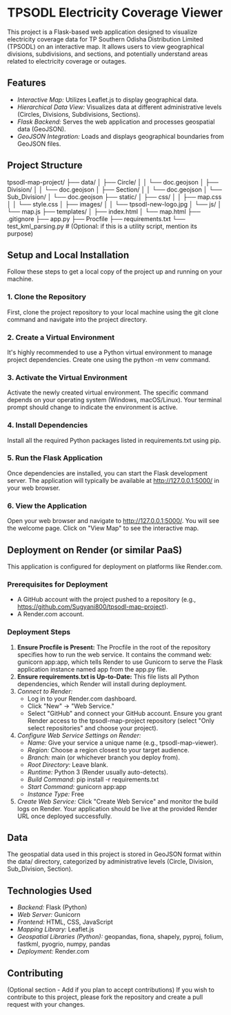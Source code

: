 # TPSODL Electricity Coverage Viewer
This project is a Flask-based web application designed to visualize electricity coverage data for TP Southern Odisha Distribution Limited (TPSODL) on an interactive map. It allows users to view geographical divisions, subdivisions, and sections, and potentially understand areas related to electricity coverage or outages.

## Features
* *Interactive Map:* Utilizes Leaflet.js to display geographical data.
* *Hierarchical Data View:* Visualizes data at different administrative levels (Circles, Divisions, Subdivisions, Sections).
* *Flask Backend:* Serves the web application and processes geospatial data (GeoJSON).
* *GeoJSON Integration:* Loads and displays geographical boundaries from GeoJSON files.

## Project Structure
tpsodl-map-project/
├── data/
│   ├── Circle/
│   │   └── doc.geojson
│   ├── Division/
│   │   └── doc.geojson
│   ├── Section/
│   │   └── doc.geojson
│   └── Sub_Division/
│       └── doc.geojson
├── static/
│   ├── css/
│   │   ├── map.css
│   │   └── style.css
│   ├── images/
│   │   └── tpsodl-new-logo.jpg
│   └── js/
│       └── map.js
├── templates/
│   ├── index.html
│   └── map.html
├── .gitignore
├── app.py
├── Procfile
├── requirements.txt
└── test_kml_parsing.py # (Optional: if this is a utility script, mention its purpose)


## Setup and Local Installation
Follow these steps to get a local copy of the project up and running on your machine.
### 1. Clone the Repository
First, clone the project repository to your local machine using the git clone command and navigate into the project directory.
### 2. Create a Virtual Environment
It's highly recommended to use a Python virtual environment to manage project dependencies. Create one using the python -m venv command.
### 3. Activate the Virtual Environment
Activate the newly created virtual environment. The specific command depends on your operating system (Windows, macOS/Linux). Your terminal prompt should change to indicate the environment is active.
### 4. Install Dependencies
Install all the required Python packages listed in requirements.txt using pip.
### 5. Run the Flask Application
Once dependencies are installed, you can start the Flask development server.
The application will typically be available at http://127.0.0.1:5000/ in your web browser.
### 6. View the Application
Open your web browser and navigate to http://127.0.0.1:5000/. You will see the welcome page. Click on "View Map" to see the interactive map.

## Deployment on Render (or similar PaaS)
This application is configured for deployment on platforms like Render.com.

### Prerequisites for Deployment
* A GitHub account with the project pushed to a repository (e.g., https://github.com/Sugyani800/tpsodl-map-project).
* A Render.com account.

### Deployment Steps
1.  **Ensure Procfile is Present:** The Procfile in the root of the repository specifies how to run the web service. It contains the command web: gunicorn app:app, which tells Render to use Gunicorn to serve the Flask application instance named app from the app.py file.
2.  **Ensure requirements.txt is Up-to-Date:** This file lists all Python dependencies, which Render will install during deployment.
3.  *Connect to Render:*
    * Log in to your Render.com dashboard.
    * Click "New" -> "Web Service."
    * Select "GitHub" and connect your GitHub account. Ensure you grant Render access to the tpsodl-map-project repository (select "Only select repositories" and choose your project).
4.  *Configure Web Service Settings on Render:*
    * *Name:* Give your service a unique name (e.g., tpsodl-map-viewer).
    * *Region:* Choose a region closest to your target audience.
    * *Branch:* main (or whichever branch you deploy from).
    * *Root Directory:* Leave blank.
    * *Runtime:* Python 3 (Render usually auto-detects).
    * *Build Command:* pip install -r requirements.txt
    * *Start Command:* gunicorn app:app
    * *Instance Type:* Free
5.  *Create Web Service:* Click "Create Web Service" and monitor the build logs on Render. Your application should be live at the provided Render URL once deployed successfully.

## Data
The geospatial data used in this project is stored in GeoJSON format within the data/ directory, categorized by administrative levels (Circle, Division, Sub_Division, Section).

## Technologies Used
* *Backend:* Flask (Python)
* *Web Server:* Gunicorn
* *Frontend:* HTML, CSS, JavaScript
* *Mapping Library:* Leaflet.js
* *Geospatial Libraries (Python):* geopandas, fiona, shapely, pyproj, folium, fastkml, pyogrio, numpy, pandas
* *Deployment:* Render.com

## Contributing
(Optional section - Add if you plan to accept contributions)
If you wish to contribute to this project, please fork the repository and create a pull request with your changes.
